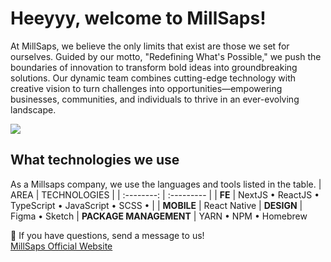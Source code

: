 # Heeyyy, welcome to MillSaps!

At MillSaps, we believe the only limits that exist are those we set for ourselves. Guided by our motto, "Redefining What's Possible," we push the boundaries of innovation to transform bold ideas into groundbreaking solutions. Our dynamic team combines cutting-edge technology with creative vision to turn challenges into opportunities—empowering businesses, communities, and individuals to thrive in an ever-evolving landscape.

![](https://media3.giphy.com/media/v1.Y2lkPTc5MGI3NjExcnl5cmJlbWQ0dWpkeXZxdHowbHAwdWVkYjA4NnFzOHU5aW9zMzFoZCZlcD12MV9pbnRlcm5hbF9naWZfYnlfaWQmY3Q9Zw/UcK7JalnjCz0k/giphy.gif)

## What technologies we use

As a Millsaps company, we use the languages and tools listed in the table.
| AREA | TECHNOLOGIES |
| :--------: | :--------- |
| **FE** | NextJS • ReactJS • TypeScript • JavaScript • SCSS •  |
| **MOBILE** | React Native
| **DESIGN** | Figma • Sketch
| **PACKAGE MANAGEMENT** | YARN • NPM • Homebrew


🤔 If you have questions, send a message to us! <br />
[MillSaps Official Website](https://millsapscorp.com)
